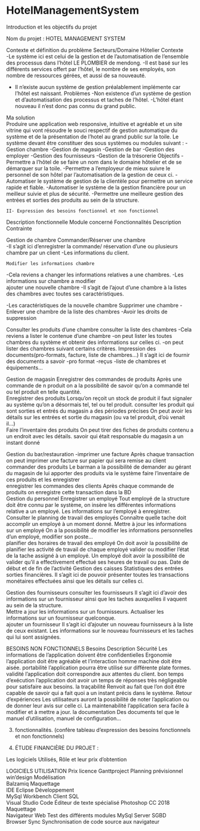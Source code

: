 # HotelManagementSystem

 Introduction et les objectifs du projet


Nom du projet : HOTEL MANAGEMENT SYSTEM 

Contexte et définition du problème
Secteurs/Domaine	Hôtelier
Contexte	
-Le système ici est celui de la gestion et de l’automatisation de l’ensemble des processus dans l’hôtel LE PLOMBIER de mendong.
-Il est basé sur les différents services offert par l’hôtel, le nombre de ses employés, son nombre de ressources gérées, et aussi de sa nouveauté.
- Il n’existe aucun système de gestion préalablement implémente car l’hôtel est naissant.
Problèmes
-Non existence d’un système de gestion et d’automatisation des processus et taches de l’hôtel.
-L’hôtel étant nouveau il n’est donc pas connu du grand public.

Ma solution	     
Produire une application web responsive, intuitive et agréable et un site vitrine qui vont résoudre le souci respectif de gestion automatique du système et de la présentation de l’hotel au grand public sur la toile.
Le système devant être constituer des sous systèmes ou modules suivant :
-Gestion chambre
-Gestion de magasin
-Gestion de bar
-Gestion des employer
-Gestion des fournisseurs
-Gestion de la trésorerie
Objectifs
-Permettre a l’hôtel de se faire un nom dans le domaine hôtelier et de se démarquer sur la toile.
-Permettre a l’employeur de mieux suivre le personnel de son hôtel par l’automatisation de la gestion de ceux ci.
-Automatiser le système de gestion de la clientèle pour permettre un service rapide et fiable.
-Automatiser le système de la gestion financière pour un meilleur suivie et plus de sécurité.
-Permettre une meilleure gestion des entrées et sorties des produits au sein de la structure.





	II- Expression des besoins fonctionnel et non fonctionnel


Description fonctionnelle
Module concerné	Fonctionnalités	Description	Contrainte



Gestion de chambre
	Commander/Réserver une chambre	
  -Il s’agit ici d’enregistrer la commande/ réservation d’une ou plusieurs chambre par un client	-Les informations du client.
  
	Modifier les informations chambre	
  -Cela reviens a changer les informations relatives a une chambres.	-Les informations sur chambre a modifier  
	ajouter une nouvelle chambre	-Il s’agit de l’ajout d’une chambre à la listes des chambres avec toutes ses caractéristiques.	
  
  -Les caractéristiques de la nouvelle chambre
	Supprimer une chambre	-Enlever une chambre de la liste des chambres	-Avoir les droits de suppression
	
  Consulter les produits d’une chambre
  consulter la liste des chambres	-Cela reviens a lister le contenue d’une chambre
-on peut lister les toutes chambres du système et obtenir des informations sur celles ci.
-on peut lister des chambres suivant certains critères.	
    Impression des documents(pro-formats, facture, liste de chambres...)	Il s’agit ici de fournir des documents a savoir
  -pro format
  -reçus
  -liste de chambres et équipements...	






Gestion de magasin	Enregistrer des commandes de produits	Après une commande de n produit on a la possibilité de savoir qu’on a commandé tel ou tel produit en telle quantité.	
	Enregistrer des produits	Lorsqu’on reçoit un stock de produit il faut signaler au système qu’on a désormais tel, tel ou tel produit.	
	consulter les produit qui sont sorties et entrés du magasin a des périodes précises	On peut avoir les détails sur les entrées et sortie du magasin (ou va tel produit, d’où venait il...)	
	Faire l’inventaire des produits	On peut tirer des fiches de produits contenu a un endroit avec les détails.	
	savoir qui était responsable du magasin a un instant donné		



Gestion du bar/restauration	-imprimer une facture	Après chaque transaction on peut imprimer une facture sur papier qui sera remise au client	
	commander des produits	Le barman a la possibilité de demander au gérant du magasin de lui apporter des produits via le système	
	faire l’inventaire de ces produits et les enregistrer		
	enregistrer les commandes des clients	Après chaque commande de produits on enregistre cette transaction dans la BD	
Gestion du personnel	Enregistrer un employé	Tout employé de la structure doit être connu par le système, on insère les différentes informations relative a un employé.	Les informations sur l’employé à enregistrer.
	Consulter le planning de travail des employés	Connaître quelle tache doit accomplir un employé à un moment donné.	
	Mettre à jour les informations sur un employé	On a la possibilité de modifier les informations personnelles d’un employé, modifier son poste...	
	planifier des horaires de travail des employé	On doit avoir la possibilité de planifier les activité de travail de chaque employé	
	valider ou modifier l’état de la tache assigné à un employé.	Un employé doit avoir la possibilité de valider qu’il a effectivement effectué ses heures de travail ou pas.	Date de début et de fin de l’activité
Gestion des caisses	Statistiques des entrées sorties financières.	Il s’agit ici de  pouvoir présenter toutes les transactions monétaires effectuées ainsi que les détails sur celles ci.	

Gestion des fournisseurs	consulter les fournisseurs	Il s’agit ici d’avoir des informations sur un fournisseur ainsi que les taches auxquelles il vaquent au sein de la structure.	
	Mettre a jour les informations sur un fournisseurs.	Actualiser les informations sur un fournisseur quelconque.	
	ajouter un fournisseur	Il s’agit ici d’ajouter un nouveau fournisseurs à la liste de ceux existant.	Les informations sur le nouveau fournisseurs et les taches qui lui sont assignées.




BESOINS NON FONCTIONNELS
Besoins	Description
Sécurité	Les informations de l’application doivent être confidentielles
Ergonomie	l’application doit être agréable et l’interaction homme machine doit être aisée.
portabilité	l’application pourra être utilisé sur différente plate formes.
validité	l’application doit correspondre aux attentes du client.
bon temps d’exécution	l’application doit avoir un temps de réponses très négligeable pour satisfaire aux besoins.
la traçabilité	Renvoit au fait que l’on doit être capable de savoir qui a fait quoi a un instant précis dans le système.
Retour d’expériences	Les utilisateurs auront la possibilité de noter l’application ou de donner leur avis sur celle ci.
La maintenabilité	l’application sera facile à modifier et à mettre a jour.
la documentation	Des documents tel que le manuel d’utilisation, manuel de configuration...



3)  fonctionnalités. (confère tableau  d’expression des besoins fonctionnels et non fonctionnels)


4) ÉTUDE FINANCIÈRE DU PROJET :

Les logiciels Utilisés, Rôle et leur prix d’obtention

LOGICIELS	UTILISATION	Prix licence
Ganttproject	Planning prévisionnel	
win’design	Modélisation	
Balzamiq	Maquettage	
IDE Eclipse	Développement	
MySql Workbench	Client SQL	
Visual Studio Code	Éditeur de texte spécialisé	
Photoshop CC 2018	Maquettage	
Navigateur Web	Test des différents modules	
MySql Server	SGBD	
Browser Sync	Synchronisation de code source  aux navigateur	
